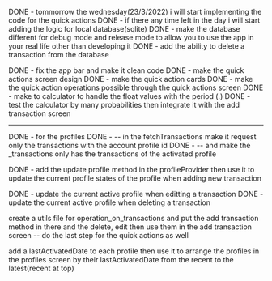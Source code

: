 DONE - tommorrow the wednesday(23/3/2022) i will start implementing the code for the quick actions
DONE - if there any time left in the day i will start adding the logic for local database(sqlite)
DONE - make the database different for debug mode and release mode to allow you to use the app in your real life other than developing it
DONE - add the ability to delete a transaction from the database

DONE - fix the app bar and make it clean code
DONE - make the quick actions screen design
DONE - make the quick action cards
DONE - make the quick action operations possible through the quick actions screen 
DONE - make to calculator to handle the float values with the period (.)
DONE - test the calculator by many probabilities then integrate it with the add transaction screen


----------------
DONE - for the profiles
DONE - -- in the fetchTransactions make it request only the transactions with the account profile id
DONE - -- and make the _transactions only has the transactions of the activated profile

DONE - add the update profile method in the profileProvider then use it to update the current profile states of the profile when adding new transaction 

DONE - update the current active profile when editting a transaction 
DONE - update the current active profile when deleting a transaction

create a utils file for operation_on_transactions and put the add transaction method in there and the delete, edit then use them in the add transaction screen
-- do the last step for the quick actions as well


add a lastActivatedDate to each profile then use it to arrange the profiles in the profiles screen by their lastActivatedDate from the recent to the latest(recent at top)
